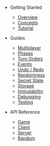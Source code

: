 * Getting Started

  * [Overview](/)
  * [Concepts](concepts.md)
  * [Tutorial](tutorial.md)

* Guides

  * [Multiplayer](multiplayer.md)
  * [Phases](phases.md)
  * [Turn Orders](turn-order.md)
  * [Events](events.md)
  * [Undo / Redo](undo.md)
  * [Randomness](random.md)
  * [Secret State](secret-state.md)
  * [Storage](storage.md)
  * [Immutability](immutability.md)
  * [Debugging](debugging.md)
  * [Testing](testing.md)

* API Reference

  * [Game](api/Game.md)
  * [Client](api/Client.md)
  * [Server](api/Server.md)
  * [Random](api/Random.md)

